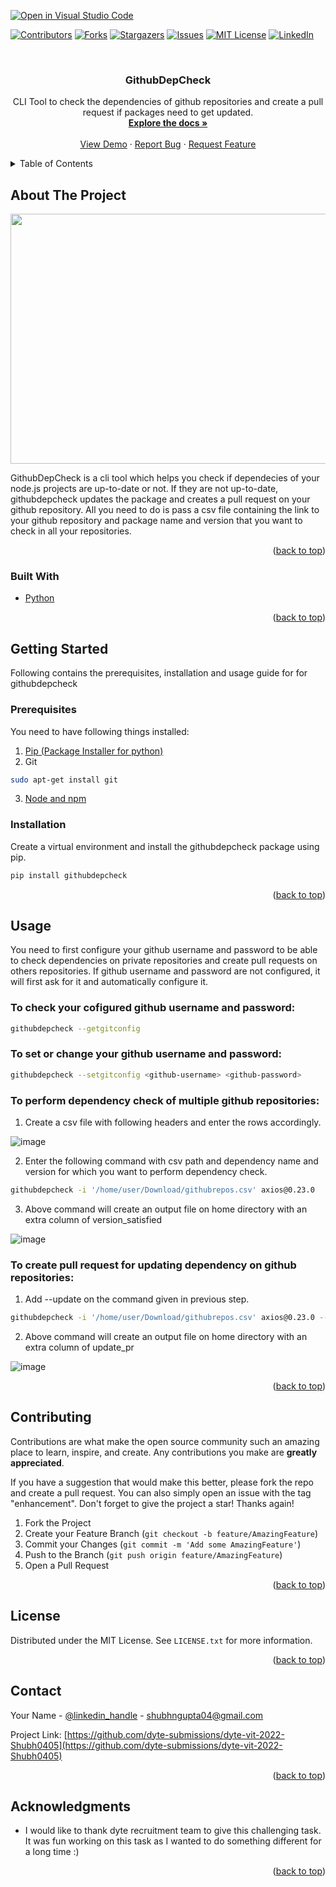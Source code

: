 [![Open in Visual Studio Code](https://classroom.github.com/assets/open-in-vscode-c66648af7eb3fe8bc4f294546bfd86ef473780cde1dea487d3c4ff354943c9ae.svg)](https://classroom.github.com/online_ide?assignment_repo_id=7942774&assignment_repo_type=AssignmentRepo)
<div id="top"></div>
<!--
*** Thanks for checking out the Best-README-Template. If you have a suggestion
*** that would make this better, please fork the repo and create a pull request
*** or simply open an issue with the tag "enhancement".
*** Don't forget to give the project a star!
*** Thanks again! Now go create something AMAZING! :D
-->



<!-- PROJECT SHIELDS -->
<!--
*** I'm using markdown "reference style" links for readability.
*** Reference links are enclosed in brackets [ ] instead of parentheses ( ).
*** See the bottom of this document for the declaration of the reference variables
*** for contributors-url, forks-url, etc. This is an optional, concise syntax you may use.
*** https://www.markdownguide.org/basic-syntax/#reference-style-links
-->
[![Contributors][contributors-shield]][contributors-url]
[![Forks][forks-shield]][forks-url]
[![Stargazers][stars-shield]][stars-url]
[![Issues][issues-shield]][issues-url]
[![MIT License][license-shield]][license-url]
[![LinkedIn][linkedin-shield]][linkedin-url]



<!-- PROJECT LOGO -->
<br />
<div align="center">
 
<h3 align="center">GithubDepCheck</h3>

  <p align="center">
    CLI Tool to check the dependencies of github repositories and create a pull request if packages need to get updated.
    <br />
    <a href="https://github.com/dyte-submissions/dyte-vit-2022-Shubh0405"><strong>Explore the docs »</strong></a>
    <br />
    <br />
    <a href="https://github.com/dyte-submissions/dyte-vit-2022-Shubh0405">View Demo</a>
    ·
    <a href="https://github.com/dyte-submissions/dyte-vit-2022-Shubh0405/issues">Report Bug</a>
    ·
    <a href="https://github.com/dyte-submissions/dyte-vit-2022-Shubh0405/issues">Request Feature</a>
  </p>
</div>



<!-- TABLE OF CONTENTS -->
<details>
  <summary>Table of Contents</summary>
  <ol>
    <li>
      <a href="#about-the-project">About The Project</a>
      <ul>
        <li><a href="#built-with">Built With Python</a></li>
      </ul>
    </li>
    <li>
      <a href="#getting-started">Getting Started</a>
      <ul>
        <li><a href="#prerequisites">Prerequisites</a></li>
        <li><a href="#installation">Installation</a></li>
      </ul>
    </li>
    <li><a href="#usage">Usage</a></li>
    <li><a href="#contributing">Contributing</a></li>
    <li><a href="#license">License</a></li>
    <li><a href="#contact">Contact</a></li>
    <li><a href="#acknowledgments">Acknowledgments</a></li>
  </ol>
</details>



<!-- ABOUT THE PROJECT -->
## About The Project

<p align="center">
  <img width="600" height="400" src="https://user-images.githubusercontent.com/59278577/171269819-14e7d1cf-ceb2-454b-920a-8895d490ede1.png">
</p>

GithubDepCheck is a cli tool which helps you check if dependecies of your node.js projects are up-to-date or not. If they are not up-to-date, githubdepcheck updates the package and creates a pull request on your github repository. All you need to do is pass a csv file containing the link to your github repository and package name and version that you want to check in all your repositories.

<p align="right">(<a href="#top">back to top</a>)</p>



### Built With

* [Python](https://www.python.org/)

<p align="right">(<a href="#top">back to top</a>)</p>



<!-- GETTING STARTED -->
## Getting Started

Following contains the prerequisites, installation and usage guide for for githubdepcheck

### Prerequisites

You need to have following things installed: 
1. [Pip (Package Installer for python)](https://pypi.org/project/pip/)
2. Git
  ```sh
  sudo apt-get install git
  ```
3. [Node and npm](https://docs.npmjs.com/downloading-and-installing-node-js-and-npm)

### Installation

Create a virtual environment and install the githubdepcheck package using pip.

```sh
pip install githubdepcheck
```

<p align="right">(<a href="#top">back to top</a>)</p>



<!-- USAGE EXAMPLES -->
## Usage

You need to first configure your github username and password to be able to check dependencies on private repositories and create pull requests on others repositories. If github username and password are not configured, it will first ask for it and automatically configure it.

### To check your cofigured github username and password:
```sh
githubdepcheck --getgitconfig
```

### To set or change your github username and password:
```sh
githubdepcheck --setgitconfig <github-username> <github-password>
```

### To perform dependency check of multiple github repositories:

1. Create a csv file with following headers and enter the rows accordingly.

![image](https://user-images.githubusercontent.com/59278577/171265766-5d221f3f-5ddc-48e8-819d-85fe87a4f7e2.png)

2. Enter the following command with csv path and dependency name and version for which you want to perform dependency check.

```sh
githubdepcheck -i '/home/user/Download/githubrepos.csv' axios@0.23.0
```

3. Above command will create an output file on home directory with an extra column of version_satisfied

![image](https://user-images.githubusercontent.com/59278577/171266474-0deab356-ff3f-4907-ab36-ee313c8fba85.png)

### To create pull request for updating dependency on github repositories:

1. Add --update on the command given in previous step.

```sh
githubdepcheck -i '/home/user/Download/githubrepos.csv' axios@0.23.0 --update
```

2. Above command will create an output file on home directory with an extra column of update_pr

![image](https://user-images.githubusercontent.com/59278577/171267031-bb7415ef-ebe8-45c2-82ff-25968d0970e2.png)


<p align="right">(<a href="#top">back to top</a>)</p>

<!-- CONTRIBUTING -->
## Contributing

Contributions are what make the open source community such an amazing place to learn, inspire, and create. Any contributions you make are **greatly appreciated**.

If you have a suggestion that would make this better, please fork the repo and create a pull request. You can also simply open an issue with the tag "enhancement".
Don't forget to give the project a star! Thanks again!

1. Fork the Project
2. Create your Feature Branch (`git checkout -b feature/AmazingFeature`)
3. Commit your Changes (`git commit -m 'Add some AmazingFeature'`)
4. Push to the Branch (`git push origin feature/AmazingFeature`)
5. Open a Pull Request

<p align="right">(<a href="#top">back to top</a>)</p>



<!-- LICENSE -->
## License

Distributed under the MIT License. See `LICENSE.txt` for more information.

<p align="right">(<a href="#top">back to top</a>)</p>



<!-- CONTACT -->
## Contact

Your Name - [@linkedin_handle](https://www.linkedin.com/in/shubhgupta04/) - shubhngupta04@gmail.com

Project Link: [https://github.com/dyte-submissions/dyte-vit-2022-Shubh0405](https://github.com/dyte-submissions/dyte-vit-2022-Shubh0405)

<p align="right">(<a href="#top">back to top</a>)</p>



<!-- ACKNOWLEDGMENTS -->
## Acknowledgments

- I would like to thank dyte recruitment team to give this challenging task. It was fun working on this task as I wanted to do something different for a long time :)

<p align="right">(<a href="#top">back to top</a>)</p>



<!-- MARKDOWN LINKS & IMAGES -->
<!-- https://www.markdownguide.org/basic-syntax/#reference-style-links -->
[contributors-shield]: https://img.shields.io/github/contributors/dyte-submissions/dyte-vit-2022-Shubh0405.svg?style=for-the-badge
[contributors-url]: https://github.com/dyte-submissions/dyte-vit-2022-Shubh0405/graphs/contributors
[forks-shield]: https://img.shields.io/github/forks/dyte-submissions/dyte-vit-2022-Shubh0405.svg?style=for-the-badge
[forks-url]: https://github.com/dyte-submissions/dyte-vit-2022-Shubh0405/network/members
[stars-shield]: https://img.shields.io/github/stars/dyte-submissions/dyte-vit-2022-Shubh0405.svg?style=for-the-badge
[stars-url]: https://github.com/dyte-submissions/dyte-vit-2022-Shubh0405/stargazers
[issues-shield]: https://img.shields.io/github/issues/dyte-submissions/dyte-vit-2022-Shubh0405.svg?style=for-the-badge
[issues-url]: https://github.com/dyte-submissions/dyte-vit-2022-Shubh0405/issues
[license-shield]: https://img.shields.io/github/license/dyte-submissions/dyte-vit-2022-Shubh0405.svg?style=for-the-badge
[license-url]: https://github.com/dyte-submissions/dyte-vit-2022-Shubh0405/blob/master/LICENSE.txt
[linkedin-shield]: https://img.shields.io/badge/-LinkedIn-black.svg?style=for-the-badge&logo=linkedin&colorB=555
[linkedin-url]: https://www.linkedin.com/in/shubhgupta04/
[product-screenshot]: images/screenshot.png

